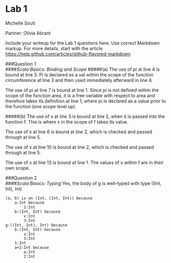 # Lab 1
Michelle Soult

Partner: Olivia Abrant

Include your writeup for the Lab 1 questions here. Use correct
Markdown markup. For more details, start with the article
https://help.github.com/articles/github-flavored-markdown

###Question 1  
####*Scala Basics: Binding and Scope*
#####(a)
The use of pi at line 4 is bound at line 3.  Pi is declared as a val within the scope of the function circumference at line 3 and then used immediately afterward in line 4.  

The use of pi at line 7 is bound at line 1.  Since pi is not defined within the scope of the function area, it is a free variable with respect to area and therefore takes its definition at line 1, where pi is declared as a value prior to the function (one scope level up).  

#####(b)
The use of x at line 3 is bound at line 2, when it is passed into the function f.  This is where x in the scope of f takes its value.  

The use of x at line 6 is bound at line 2, which is checked and passed through at line 5.  

The use of x at line 10 is bound at line 2, which is checked and passed through at line 5.  

The use of x at line 13 is bound at line 1.  The values of x within f are in their own scope.  

###Question 2  
####*Scala Basics: Typing*
Yes, the body of g is well-typed with type ((Int, Int), Int)

```
(a, b) is an (Int, (Int, Int)) because
    a:Int because
        1:Int
    b:(Int, Int) because
        x:Int
        3:Int 
g:((Int, Int), Int) because
    b:(Int, Int) because
        x:Int
        3:Int
    1:Int
    a+2:Int because	
        a:Int
        2:Int
```
